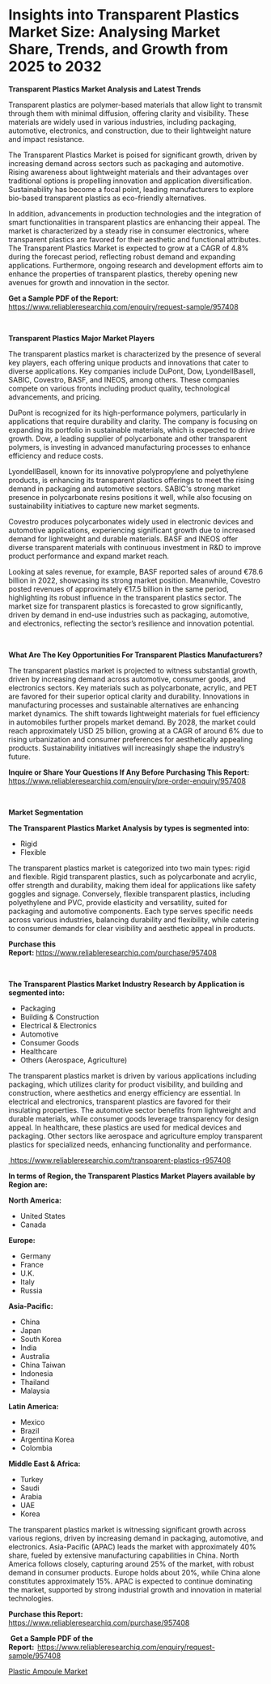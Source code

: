 <p><h1>Insights into Transparent Plastics Market Size: Analysing Market Share, Trends, and Growth from 2025 to 2032</h1></p><p><strong>Transparent Plastics Market Analysis and Latest Trends</strong></p>
<p><p>Transparent plastics are polymer-based materials that allow light to transmit through them with minimal diffusion, offering clarity and visibility. These materials are widely used in various industries, including packaging, automotive, electronics, and construction, due to their lightweight nature and impact resistance.</p><p>The Transparent Plastics Market is poised for significant growth, driven by increasing demand across sectors such as packaging and automotive. Rising awareness about lightweight materials and their advantages over traditional options is propelling innovation and application diversification. Sustainability has become a focal point, leading manufacturers to explore bio-based transparent plastics as eco-friendly alternatives.</p><p>In addition, advancements in production technologies and the integration of smart functionalities in transparent plastics are enhancing their appeal. The market is characterized by a steady rise in consumer electronics, where transparent plastics are favored for their aesthetic and functional attributes. The Transparent Plastics Market is expected to grow at a CAGR of 4.8% during the forecast period, reflecting robust demand and expanding applications. Furthermore, ongoing research and development efforts aim to enhance the properties of transparent plastics, thereby opening new avenues for growth and innovation in the sector.</p></p>
<p><strong>Get a Sample PDF of the Report:&nbsp;</strong> <a href="https://www.reliableresearchiq.com/enquiry/request-sample/957408?utm_campaign=3097&utm_medium=2&utm_source=Github&utm_content=ia&utm_term=31032025&utm_id=transparent-plastics">https://www.reliableresearchiq.com/enquiry/request-sample/957408</a></p>
<p>&nbsp;</p>
<p><strong>Transparent Plastics Major Market Players</strong></p>
<p><p>The transparent plastics market is characterized by the presence of several key players, each offering unique products and innovations that cater to diverse applications. Key companies include DuPont, Dow, LyondellBasell, SABIC, Covestro, BASF, and INEOS, among others. These companies compete on various fronts including product quality, technological advancements, and pricing.</p><p>DuPont is recognized for its high-performance polymers, particularly in applications that require durability and clarity. The company is focusing on expanding its portfolio in sustainable materials, which is expected to drive growth. Dow, a leading supplier of polycarbonate and other transparent polymers, is investing in advanced manufacturing processes to enhance efficiency and reduce costs.</p><p>LyondellBasell, known for its innovative polypropylene and polyethylene products, is enhancing its transparent plastics offerings to meet the rising demand in packaging and automotive sectors. SABIC's strong market presence in polycarbonate resins positions it well, while also focusing on sustainability initiatives to capture new market segments.</p><p>Covestro produces polycarbonates widely used in electronic devices and automotive applications, experiencing significant growth due to increased demand for lightweight and durable materials. BASF and INEOS offer diverse transparent materials with continuous investment in R&D to improve product performance and expand market reach.</p><p>Looking at sales revenue, for example, BASF reported sales of around €78.6 billion in 2022, showcasing its strong market position. Meanwhile, Covestro posted revenues of approximately €17.5 billion in the same period, highlighting its robust influence in the transparent plastics sector. The market size for transparent plastics is forecasted to grow significantly, driven by demand in end-use industries such as packaging, automotive, and electronics, reflecting the sector’s resilience and innovation potential.</p></p>
<p>&nbsp;</p>
<p><strong>What Are The Key Opportunities For Transparent Plastics Manufacturers?</strong></p>
<p><p>The transparent plastics market is projected to witness substantial growth, driven by increasing demand across automotive, consumer goods, and electronics sectors. Key materials such as polycarbonate, acrylic, and PET are favored for their superior optical clarity and durability. Innovations in manufacturing processes and sustainable alternatives are enhancing market dynamics. The shift towards lightweight materials for fuel efficiency in automobiles further propels market demand. By 2028, the market could reach approximately USD 25 billion, growing at a CAGR of around 6% due to rising urbanization and consumer preferences for aesthetically appealing products. Sustainability initiatives will increasingly shape the industry’s future.</p></p>
<p><strong>Inquire or Share Your Questions If Any Before Purchasing This Report:</strong> <a href="https://www.reliableresearchiq.com/enquiry/pre-order-enquiry/957408?utm_campaign=3097&utm_medium=2&utm_source=Github&utm_content=ia&utm_term=31032025&utm_id=transparent-plastics">https://www.reliableresearchiq.com/enquiry/pre-order-enquiry/957408</a></p>
<p>&nbsp;</p>
<p><strong>Market Segmentation</strong></p>
<p><strong>The Transparent Plastics Market Analysis by types is segmented into:</strong></p>
<p><ul><li>Rigid</li><li>Flexible</li></ul></p>
<p><p>The transparent plastics market is categorized into two main types: rigid and flexible. Rigid transparent plastics, such as polycarbonate and acrylic, offer strength and durability, making them ideal for applications like safety goggles and signage. Conversely, flexible transparent plastics, including polyethylene and PVC, provide elasticity and versatility, suited for packaging and automotive components. Each type serves specific needs across various industries, balancing durability and flexibility, while catering to consumer demands for clear visibility and aesthetic appeal in products.</p></p>
<p><strong>Purchase this Report:&nbsp;</strong><a href="https://www.reliableresearchiq.com/purchase/957408?utm_campaign=3097&utm_medium=2&utm_source=Github&utm_content=ia&utm_term=31032025&utm_id=transparent-plastics">https://www.reliableresearchiq.com/purchase/957408</a></p>
<p>&nbsp;</p>
<p><strong>The Transparent Plastics Market Industry Research by Application is segmented into:</strong></p>
<p><ul><li>Packaging</li><li>Building & Construction</li><li>Electrical & Electronics</li><li>Automotive</li><li>Consumer Goods</li><li>Healthcare</li><li>Others (Aerospace, Agriculture)</li></ul></p>
<p><p>The transparent plastics market is driven by various applications including packaging, which utilizes clarity for product visibility, and building and construction, where aesthetics and energy efficiency are essential. In electrical and electronics, transparent plastics are favored for their insulating properties. The automotive sector benefits from lightweight and durable materials, while consumer goods leverage transparency for design appeal. In healthcare, these plastics are used for medical devices and packaging. Other sectors like aerospace and agriculture employ transparent plastics for specialized needs, enhancing functionality and performance.</p></p>
<p><a href="https://www.reliableresearchiq.com/transparent-plastics-r957408?utm_campaign=3097&utm_medium=2&utm_source=Github&utm_content=ia&utm_term=31032025&utm_id=transparent-plastics">&nbsp;https://www.reliableresearchiq.com/transparent-plastics-r957408</a></p>
<p><strong>In terms of Region, the Transparent Plastics Market Players available by Region are:</strong></p>
<p>
    <p> <strong> North America: </strong>
        <ul>
            <li>United States</li>
            <li>Canada</li>
        </ul>
        </p> 
    <p> <strong> Europe: </strong>
        <ul>
            <li>Germany</li>
            <li>France</li>
            <li>U.K.</li>
            <li>Italy</li>
            <li>Russia</li>
        </ul>
        </p> 
    <p> <strong> Asia-Pacific: </strong>
        <ul>
            <li>China</li>
            <li>Japan</li>
            <li>South Korea</li>
            <li>India</li>
            <li>Australia</li>
            <li>China Taiwan</li>
            <li>Indonesia</li>
            <li>Thailand</li>
            <li>Malaysia</li>
        </ul>
        </p> 
    <p> <strong> Latin America: </strong>
        <ul>
            <li>Mexico</li>
            <li>Brazil</li>
            <li>Argentina Korea</li>
            <li>Colombia</li>
        </ul>
        </p> 
    <p> <strong> Middle East & Africa: </strong>
        <ul>
            <li>Turkey</li>
            <li>Saudi</li>
            <li>Arabia</li>
            <li>UAE</li>
            <li>Korea</li>
        </ul>
    </p>
    </p>
<p><p>The transparent plastics market is witnessing significant growth across various regions, driven by increasing demand in packaging, automotive, and electronics. Asia-Pacific (APAC) leads the market with approximately 40% share, fueled by extensive manufacturing capabilities in China. North America follows closely, capturing around 25% of the market, with robust demand in consumer products. Europe holds about 20%, while China alone constitutes approximately 15%. APAC is expected to continue dominating the market, supported by strong industrial growth and innovation in material technologies.</p></p>
<p><strong>Purchase this Report: </strong><a href="https://www.reliableresearchiq.com/purchase/957408?utm_campaign=3097&utm_medium=2&utm_source=Github&utm_content=ia&utm_term=31032025&utm_id=transparent-plastics">https://www.reliableresearchiq.com/purchase/957408</a></p>
<p>&nbsp;<strong>Get a Sample PDF of the Report:&nbsp;&nbsp;</strong><a href="https://www.reliableresearchiq.com/enquiry/request-sample/957408?utm_campaign=3097&utm_medium=2&utm_source=Github&utm_content=ia&utm_term=31032025&utm_id=transparent-plastics">https://www.reliableresearchiq.com/enquiry/request-sample/957408</a></p>
<p><strong></strong></p>
<p><p><a href="https://github.com/saoneubeh8/Market-Research-Report-List-1/blob/main/plastic-ampoule-market.md?utm_campaign=3097&utm_medium=2&utm_source=Github&utm_content=ia&utm_term=31032025&utm_id=transparent-plastics">Plastic Ampoule Market</a></p></p>